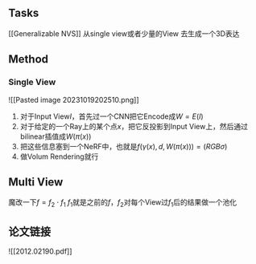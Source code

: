 ## Tasks
[[Generalizable NVS]]
从single view或者少量的View 去生成一个3D表达
## Method
### Single View
![[Pasted image 20231019202510.png]]
1. 对于Input View$I$，首先过一个CNN把它Encode成$W=E(I)$
2. 对于给定的一个Ray上的某个点$x$，把它反投影到Input View上，然后通过bilinear插值成$W(\pi (x))$
3. 把这些信息塞到一个NeRF中，也就是$f(\gamma(x), d, W(\pi (x)))=(RGB\sigma)$
5. 做Volum Rendering就行
## Multi View
魔改一下$f=f_2 \cdot f_1$
$f_1$就是之前的$f$，$f_2$对每个View过$f_1$后的结果做一个池化
## 论文链接
![[2012.02190.pdf]]
